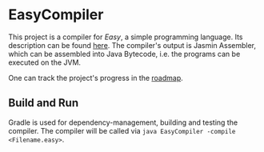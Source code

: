 # EasyCompiler
This project is a compiler for _Easy_, a simple programming language.
Its description can be found [here](/docs/EasyLanguage.md).
The compiler's output is Jasmin Assembler, which can be assembled into Java Bytecode, i.e. the programs can be executed on the JVM.

One can track the project's progress in the [roadmap](/docs/Roadmap.md).

## Build and Run
Gradle is used for dependency-management, building and testing the compiler.
The compiler will be called via `java EasyCompiler -compile <Filename.easy>`.